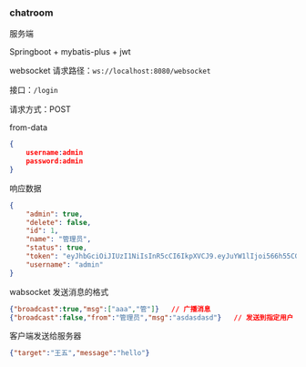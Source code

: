 ### chatroom

服务端

Springboot + mybatis-plus + jwt



websocket 请求路径：`ws://localhost:8080/websocket`

接口：`/login`

请求方式：POST

from-data 

```json
{
    username:admin
    password:admin
}
```

响应数据

```json
{
    "admin": true,
    "delete": false,
    "id": 1,
    "name": "管理员",
    "status": true,
    "token": "eyJhbGciOiJIUzI1NiIsInR5cCI6IkpXVCJ9.eyJuYW1lIjoi566h55CG5ZGYMSIsImV4cCI6MTY5Mzk0MzI0OCwidXNlcklkIjoiMSIsImlhdCI6MTY5MzkwNzI0OH0.LNh8_QyfBStJnrKNGD-Adg3ic5P-77fMghX42W6iXD4",
    "username": "admin"
}
```



wabsocket 发送消息的格式 

```json
{"broadcast":true,"msg":["aaa","管"]}   // 广播消息
{"broadcast":false,"from":"管理员","msg":"asdasdasd"}   // 发送到指定用户
```

客户端发送给服务器

```json
{"target":"王五","message":"hello"}
```

